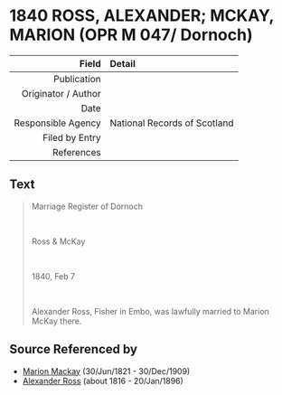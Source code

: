﻿---
layout: page
permalink: /sources/s34922148
---

# 1840 ROSS, ALEXANDER; MCKAY, MARION (OPR M 047/ Dornoch)

Field | Detail
---:|:---
Publication | 
Originator / Author | 
Date | 
Responsible Agency | National Records of Scotland
Filed by Entry | 
References | 

## Text

> Marriage Register of Dornoch
>
> <br/>
>
> Ross & McKay
>
> <br/>
>
> 1840, Feb 7
>
> <br/>
>
> Alexander Ross, Fisher in Embo, was lawfully married to Marion McKay there.
>

## Source Referenced by

* [Marion Mackay](../people/@78930004@-marion-mackay-b1821-6-30-d1909-12-30.md) (30/Jun/1821 - 30/Dec/1909)
* [Alexander Ross](../people/@81387900@-alexander-ross-b1816-d1896-1-20.md) (about 1816 - 20/Jan/1896)

